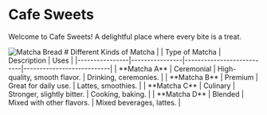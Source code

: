 # Cafe Sweets

Welcome to Cafe Sweets! A delightful place where every bite is a treat.

<img src="https://www.elmundoeats.com/wp-content/uploads/2018/08/Matcha-Bread-Slices-3.jpg" alt="Matcha Bread">
# Different Kinds of Matcha
|                | Type of Matcha | Description               | Uses                      |
|----------------|----------------|---------------------------|---------------------------|
| **Matcha A**   | Ceremonial     | High-quality, smooth flavor. | Drinking, ceremonies.    |
| **Matcha B**   | Premium        | Great for daily use.      | Lattes, smoothies.        |
| **Matcha C**   | Culinary       | Stronger, slightly bitter. | Cooking, baking.          |
| **Matcha D**   | Blended        | Mixed with other flavors. | Mixed beverages, lattes.  |

